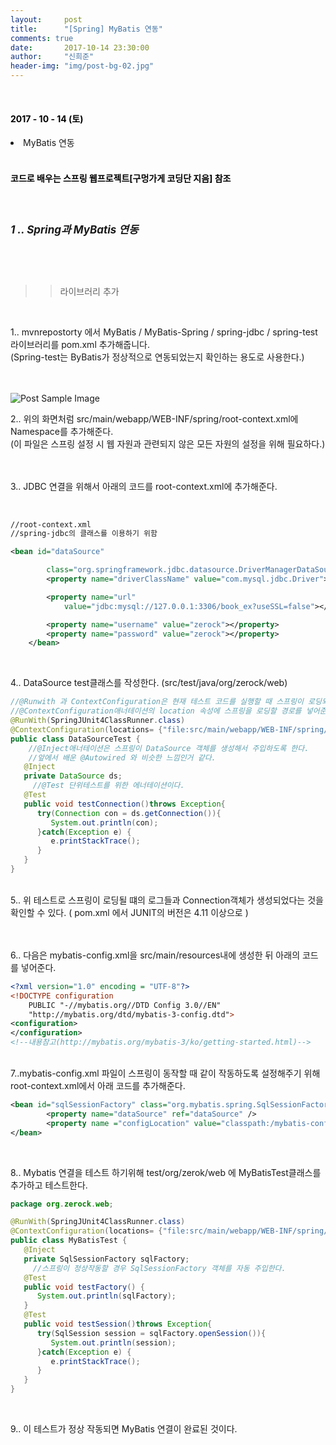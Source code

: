 ```yaml
---
layout:     post
title:      "[Spring] MyBatis 연동"
comments: true
date:       2017-10-14 23:30:00
author:     "신희준"
header-img: "img/post-bg-02.jpg"
---
```


<head>
 <meta property="og:type" content="website">
 <meta property="og:title" content="스프링 (Spring) MyBatis">
 <meta property="og:description" content="스프링 (Spring) MyBatis">
 <meta property="og:url" content="http://shj7242.github.io/2017/10/14/Spring8/">

 <meta name="twitter:card" content="summary">
  <meta name="twitter:title" content="스프링 (Spring) MyBatis">
  <meta name="twitter:description" content="스프링 (Spring) MyBatis">
  <meta name="FACEBOOK:domain" content="http://shj7242.github.io/2017/10/14/Spring8/">
  <meta name="facebook:card" content="summary">
   <meta name="facebook:title" content="스프링 (Spring) MyBatis">
   <meta name="facebook:description" content="스프링 (Spring) MyBatis">
   <meta name="facebook:domain" content="http://shj7242.github.io/2017/10/14/Spring8/">


 </head>


<br>
<H4 style ="font-weight:bold; color : black">2017 - 10 - 14 (토)</H4>
<li>MyBatis 연동</li>

<br>
<H4 style ="font-weight:bold; color:black;">코드로 배우는 스프링 웹프로젝트[구멍가게 코딩단 지음] 참조</H4>
<br>

<h5 style = "font-size: 17px; font-weight : bold;">1 .. Spring과 MyBatis 연동</h5>

<br><br>

>>라이브러리 추가

<br>

<p style="font-size:14px;">
1..  mvnrepostorty 에서 MyBatis / MyBatis-Spring / spring-jdbc / spring-test 라이브러리를 pom.xml 추가해줍니다. <br>
(Spring-test는 ByBatis가 정상적으로 연동되었는지 확인하는 용도로 사용한다.)
<br><br>
</p>

<br>

<img src="{{ site.baseurl }}/img/names.JPG" alt="Post Sample Image">


<p style="font-size:14px;">

2..  위의 화면처럼 src/main/webapp/WEB-INF/spring/root-context.xml에 Namespace를 추가해준다. <br>
(이 파일은 스프링 설정 시 웹 자원과 관련되지 않은 모든 자원의 설정을 위해 필요하다.)   

<br><br>
3..  JDBC 연결을 위해서 아래의 코드를 root-context.xml에 추가해준다.
</p>
<br>

~~~xml
//root-context.xml
//spring-jdbc의 클래스를 이용하기 위함

<bean id="dataSource"

		class="org.springframework.jdbc.datasource.DriverManagerDataSource">
		<property name="driverClassName" value="com.mysql.jdbc.Driver"></property>

		<property name="url"
			value="jdbc:mysql://127.0.0.1:3306/book_ex?useSSL=false"></property>

		<property name="username" value="zerock"></property>
		<property name="password" value="zerock"></property>
	</bean>
~~~

<br>
<p style="font-size:14px;">
4.. DataSource test클래스를 작성한다. (src/test/java/org/zerock/web)
</p>

~~~java
//@Runwith 과 ContextConfiguration은 현재 테스트 코드를 실행할 때 스프링이 로딩되도록 하는 부분이다.
//@ContextConfiguration애너테이션의 location 속성에 스프링을 로딩할 경로를 넣어준다.
@RunWith(SpringJUnit4ClassRunner.class)
@ContextConfiguration(locations= {"file:src/main/webapp/WEB-INF/spring/**/root-context.xml"})
public class DataSourceTest {
	//@Inject애너테이션은 스프링이 DataSource 객체를 생성해서 주입하도록 한다.
	//앞에서 배운 @Autowired 와 비슷한 느낌인거 같다.
   @Inject
   private DataSource ds;
	 //@Test 단위테스트를 위한 에너테이션이다.
   @Test
   public void testConnection()throws Exception{      
      try(Connection con = ds.getConnection()){
         System.out.println(con);
      }catch(Exception e) {
         e.printStackTrace();
      }
   }
}
~~~


<p style="font-size:14px;">
<br>5.. 위 테스트로 스프링이 로딩될 떄의 로그들과 Connection객체가 생성되었다는 것을 확인할 수 있다. ( pom.xml 에서 JUNIT의 버전은 4.11 이상으로 )
</p>
<p style="font-size:14px;">
<br><br>
6.. 다음은 mybatis-config.xml을 src/main/resources내에 생성한 뒤 아래의 코드를 넣어준다.
</p>

~~~xml
<?xml version="1.0" encoding = "UTF-8"?>
<!DOCTYPE configuration
	PUBLIC "-//mybatis.org//DTD Config 3.0//EN"
	"http://mybatis.org/dtd/mybatis-3-config.dtd">
<configuration>
</configuration>
<!--내용참고(http://mybatis.org/mybatis-3/ko/getting-started.html)-->
~~~

<p style="font-size:14px;">
<br>
7..mybatis-config.xml 파일이 스프링이 동작할 때 같이 작동하도록 설정해주기 위해 root-context.xml에서 아래 코드를 추가해준다.
</p>

~~~xml
<bean id="sqlSessionFactory" class="org.mybatis.spring.SqlSessionFactoryBean">
		<property name="dataSource" ref="dataSource" />
		<property name ="configLocation" value="classpath:/mybatis-config.xml"></property>
</bean>
~~~

<br>
<p style="font-size:14px">
8.. Mybatis 연결을 테스트 하기위해 test/org/zerok/web 에 MyBatisTest클래스를 추가하고 테스트한다.
</p>

~~~java
package org.zerock.web;

@RunWith(SpringJUnit4ClassRunner.class)
@ContextConfiguration(locations= {"file:src/main/webapp/WEB-INF/spring/**/root-context.xml"})
public class MyBatisTest {
   @Inject
   private SqlSessionFactory sqlFactory;
	 //스프링이 정상작동할 경우 SqlSessionFactory 객체를 자동 주입한다.
   @Test
   public void testFactory() {
      System.out.println(sqlFactory);
   }
   @Test
   public void testSession()throws Exception{
      try(SqlSession session = sqlFactory.openSession()){
         System.out.println(session);
      }catch(Exception e) {
         e.printStackTrace();
      }
   }
}
~~~

<br>
<p style="font-size:14px;">
9.. 이 테스트가 정상 작동되면 MyBatis 연결이 완료된 것이다.
</p>
